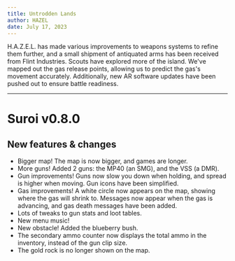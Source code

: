 ```yaml
---
title: Untrodden Lands
author: HAZEL
date: July 17, 2023
---
```

H.A.Z.E.L. has made various improvements to weapons systems to refine them further, and a small shipment of antiquated arms has been received from Flint Industries. Scouts have explored more of the island. We've mapped out the gas release points, allowing us to predict the gas's movement accurately. Additionally, new AR software updates have been pushed out to ensure battle readiness.
***
# Suroi v0.8.0

## New features & changes
- Bigger map! The map is now bigger, and games are longer.
- More guns! Added 2 guns: the MP40 (an SMG), and the VSS (a DMR).
- Gun improvements! Guns now slow you down when holding, and spread is higher when moving. Gun icons have been simplified.
- Gas improvements! A white circle now appears on the map, showing where the gas will shrink to. Messages now appear when the gas is advancing, and gas death messages have been added.
- Lots of tweaks to gun stats and loot tables.
- New menu music!
- New obstacle! Added the blueberry bush.
- The secondary ammo counter now displays the total ammo in the inventory, instead of the gun clip size.
- The gold rock is no longer shown on the map.
